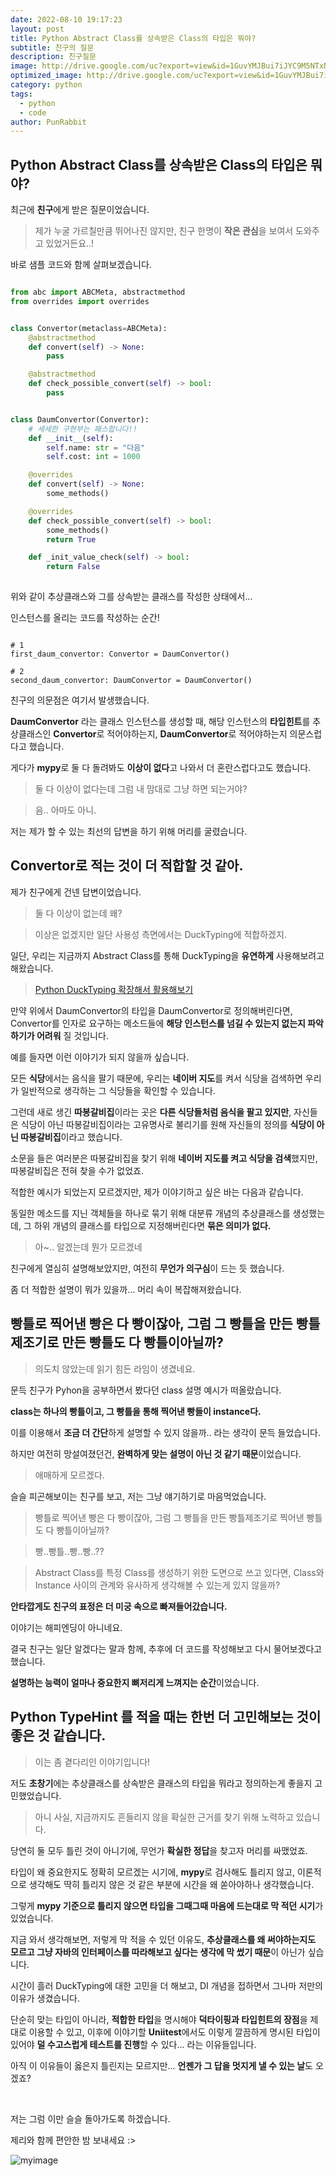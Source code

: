 ```yaml
---
date: 2022-08-10 19:17:23
layout: post
title: Python Abstract Class를 상속받은 Class의 타입은 뭐야?
subtitle: 친구의 질문
description: 친구질문
image: http://drive.google.com/uc?export=view&id=1GuvYMJBui7iJYC9M5NTxNKtTRFg3UXXB
optimized_image: http://drive.google.com/uc?export=view&id=1GuvYMJBui7iJYC9M5NTxNKtTRFg3UXXB
category: python
tags:
  - python
  - code
author: PunRabbit
---
```


## Python Abstract Class를 상속받은 Class의 타입은 뭐야?

최근에 **친구**에게 받은 질문이었습니다.

> 제가 누굴 가르칠만큼 뛰어나진 않지만, 친구 한명이 **작은 관심**을 보여서 도와주고 있었거든요..!

바로 샘플 코드와 함께 살펴보겠습니다.

```python

from abc import ABCMeta, abstractmethod
from overrides import overrides


class Convertor(metaclass=ABCMeta):
	@abstractmethod
	def convert(self) -> None:
		pass

	@abstractmethod
	def check_possible_convert(self) -> bool:
		pass


class DaumConvertor(Convertor):
	# 세세한 구현부는 패스합니다!!
	def __init__(self):
		self.name: str = "다음"
		self.cost: int = 1000

	@overrides
	def convert(self) -> None:
		some_methods()

	@overrides
	def check_possible_convert(self) -> bool:
		some_methods()
		return True

	def _init_value_check(self) -> bool:
		return False
		
```

위와 같이 추상클래스와 그를 상속받는 클래스를 작성한 상태에서...

인스턴스를 올리는 코드를 작성하는 순간!

```pyhon

# 1
first_daum_convertor: Convertor = DaumConvertor()

# 2
second_daum_convertor: DaumConvertor = DaumConvertor()

```

친구의 의문점은 여기서 발생했습니다.

**DaumConvertor** 라는 클래스 인스턴스를 생성할 때, 해당 인스턴스의 **타입힌트**를 추상클래스인 **Convertor**로 적어야하는지, **DaumConvertor**로 적어야하는지 의문스럽다고 했습니다.

게다가 **mypy**로 둘 다 돌려봐도 **이상이 없다**고 나와서 더 혼란스럽다고도 했습니다.

> 둘 다 이상이 없다는데 그럼 내 맘대로 그냥 하면 되는거야?

> 음.. 아마도 아니.

저는 제가 할 수 있는 최선의 답변을 하기 위해 머리를 굴렸습니다.

## Convertor로 적는 것이 더 적합할 것 같아.

제가 친구에게 건넨 답변이었습니다.

> 둘 다 이상이 없는데 왜?

> 이상은 없겠지만 일단 사용성 측면에서는 DuckTyping에 적합하겠지.

일단, 우리는 지금까지 Abstract Class를 통해 DuckTyping을 **유연하게** 사용해보려고 해왔습니다.

> [Python DuckTyping 확장해서 활용해보기](https://punrabbit.github.io/python-ducktyping/)

만약 위에서 DaumConvertor의 타입을 DaumConvertor로 정의해버린다면, Convertor를 인자로 요구하는 메소드들에 **해당 인스턴스를 넘길 수 있는지 없는지 파악하기가 어려워** 질 것입니다.

예를 들자면 이런 이야기가 되지 않을까 싶습니다.

모든 **식당**에서는 음식을 팔기 때문에, 우리는 **네이버 지도**를 켜서 식당을 검색하면 우리가 일반적으로 생각하는 그 식당들을 확인할 수 있습니다.

그런데 새로 생긴 **따봉갈비집**이라는 곳은 **다른 식당들처럼 음식을 팔고 있지만**, 자신들은 식당이 아닌 따봉갈비집이라는 고유명사로 불리기를 원해 자신들의 정의를 **식당이 아닌 따봉갈비집**이라고 했습니다.

소문을 들은 여러분은 따봉갈비집을 찾기 위해 **네이버 지도를 켜고 식당을 검색**했지만, 따봉갈비집은 전혀 찾을 수가 없었죠.

적합한 예시가 되었는지 모르겠지만, 제가 이야기하고 싶은 바는 다음과 같습니다.

동일한 메소드를 지닌 객체들을 하나로 묶기 위해 대분류 개념의 추상클래스를 생성했는데, 그 하위 개념의 클래스를 타입으로 지정해버린다면 **묶은 의미가 없다.**

> 아~.. 알겠는데 뭔가 모르겠네

친구에게 열심히 설명해보았지만, 여전히 **무언가 의구심**이 드는 듯 했습니다.

좀 더 적합한 설명이 뭐가 있을까... 머리 속이 복잡해져왔습니다.

## 빵틀로 찍어낸 빵은 다 빵이잖아, 그럼 그 빵틀을 만든 빵틀제조기로 만든 빵틀도 다 빵틀이아닐까?

> 의도치 않았는데 읽기 힘든 라임이 생겼네요.

문득 친구가 Pyhon을 공부하면서 봤다던 class 설명 예시가 떠올랐습니다.

**class는 하나의 빵틀이고, 그 빵틀을 통해 찍어낸 빵들이 instance다.**

이를 이용해서 **조금 더 간단**하게 설명할 수 있지 않을까.. 라는 생각이 문득 들었습니다.

하지만 여전히 망설여졌던건, **완벽하게 맞는 설명이 아닌 것 같기 때문**이었습니다.

> 애매하게 모르겠다.

슬슬 피곤해보이는 친구를 보고, 저는 그냥 얘기하기로 마음먹었습니다.

> 빵틀로 찍어낸 빵은 다 빵이잖아, 그럼 그 빵틀을 만든 빵틀제조기로 찍어낸 빵틀도 다 빵틀이아닐까?

> 빵..빵틀..빵..빵..??

> Abstract Class를 특정 Class를 생성하기 위한 도면으로 쓰고 있다면, Class와 Instance 사이의 관계와 유사하게 생각해볼 수 있는게 있지 않을까?

**안타깝게도 친구의 표정은 더 미궁 속으로 빠져들어갔습니다.**

이야기는 해피엔딩이 아니네요.

결국 친구는 일단 알겠다는 말과 함께, 추후에 더 코드를 작성해보고 다시 물어보겠다고 했습니다.

**설명하는 능력이 얼마나 중요한지 뼈저리게 느껴지는 순간**이었습니다.

## Python TypeHint 를 적을 때는 한번 더 고민해보는 것이 좋은 것 같습니다.

> 이는 좀 곁다리인 이야기입니다!

저도 **초창기**에는 추상클래스를 상속받은 클래스의 타입을 뭐라고 정의하는게 좋을지 고민했었습니다.

> 아니 사실, 지금까지도 흔들리지 않을 확실한 근거를 찾기 위해 노력하고 있습니다.

당연히 둘 모두 틀린 것이 아니기에, 무언가 **확실한 정답**을 찾고자 머리를 싸맸었죠.

타입이 왜 중요한지도 정확히 모르겠는 시기에, **mypy**로 검사해도 틀리지 않고, 이론적으로 생각해도 딱히 틀리지 않은 것 같은 부분에 시간을 왜 쏟아야하나 생각했습니다.

그렇게 **mypy 기준으로 틀리지 않으면 타입을 그때그때 마음에 드는대로 막 적던 시기**가 있었습니다.

지금 와서 생각해보면, 저렇게 막 적을 수 있던 이유도, **추상클래스를 왜 써야하는지도 모르고 그냥 자바의 인터페이스를 따라해보고 싶다는 생각에 막 썼기 때문**이 아닌가 싶습니다.

시간이 흘러 DuckTyping에 대한 고민을 더 해보고, DI 개념을 접하면서 그나마 저만의 이유가 생겼습니다.

단순히 맞는 타입이 아니라, **적합한 타입**을 명시해야 **덕타이핑과 타입힌트의 장점**을 제대로 이용할 수 있고, 이후에 이야기할 **Uniitest**에서도 이렇게 깔끔하게 명시된 타입이 있어야 **덜 수고스럽게 테스트를 진행**할 수 있다... 라는 이유들입니다.

아직 이 이유들이 옳은지 틀린지는 모르지만... **언젠가 그 답을 멋지게 낼 수 있는 날**도 오겠죠?

<br/>

저는 그럼 이만 슬슬 돌아가도록 하겠습니다.

제리와 함께 편안한 밤 보내세요 :>




![myimage](http://drive.google.com/uc?export=view&id=1qIDt2bL9Sp1eqtKXRUcPaQSt3DzTzXBE)




 
